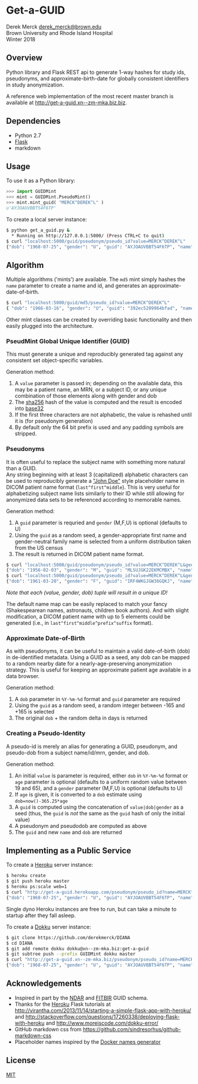 Get-a-GUID
=================

Derek Merck <derek_merck@brown.edu>  
Brown University and Rhode Island Hospital  
Winter 2018


## Overview

Python library and Flask REST api to generate 1-way hashes for study ids, pseudonyms, and approximate-birth-date for globally consistent identifiers in study anonymization.

A reference web implementation of the most recent master branch is available at <http://get-a-guid.xn--zm-mka.biz.biz>.


## Dependencies

- Python 2.7
- [Flask](http://flask.pocoo.org)
- markdown


## Usage

To use it as a Python library:

````python
>>> import GUIDMint
>>> mint = GUIDMint.PseudoMint()
>>> mint.mint_guid( "MERCK^DEREK^L" )
u'AYJOAUVBBT54F6TP'
````

To create a local server instance:

```bash
$ python get_a_guid.py &  
  * Running on http://127.0.0.1:5000/ (Press CTRL+C to quit)  
$ curl "localhost:5000/guid/pseudonym/pseudo_id?value=MERCK^DEREK^L"
{"dob": "1968-07-25", "gender": "U", "guid": "AYJOAUVBBT54F6TP", "name": "ANDRONIS^YEVETTE^J"}
```

## Algorithm

Multiple algorithms ('mints') are available.  The `md5` mint simply hashes the `name` parameter to create a name and id, and generates an approximate-date-of-birth.

```bash
$ curl "localhost:5000/guid/md5/pseudo_id?value=MERCK^DEREK^L"
{ "dob": "1966-03-16", "gender": "U", "guid": "392ec5209964bfad", "name": "392ec5209964bfad"}
```

Other mint classes can be created by overriding basic functionality and then easily plugged into the architecture.

### PseudMint Global Unique Identifier (GUID)

This must generate a unique and reproducibly generated tag against any consistent set object-specific variables.

Generation method:

1. A `value` parameter is passed in; depending on the available data, this may be a patient name, an MRN, or a subject ID, or any unique combination of those elements along with gender and dob
2. The [sha256](http://en.wikipedia.org/wiki/Secure_Hash_Algorithm) hash of the value is computed and the result is encoded into [base32](http://en.wikipedia.org/wiki/Base32)
3. If the first three characters are not alphabetic, the value is rehashed until it is (for pseudonym generation)
4. By default only the 64 bit prefix is used and any padding symbols are stripped.

  
### Pseudonyms

It is often useful to replace the subject name with something more natural than a GUID.  
Any string beginning with at least 3 (capitalized) alphabetic characters can be used to reproducibly generate a ["John Doe"](http://en.wikipedia.org/wiki/John_Doe) style placeholder name in DICOM patient name format (`last^first^middle`).  This is very useful for alphabetizing subject name lists similarly to their ID while still allowing for anonymized data sets to be referenced according to memorable names.

Generation method:

1. A `guid` parameter is requried and `gender` (M,F,U) is optional (defaults to U)
2. Using the `guid` as a random seed, a gender-appropriate first name and gender-neutral family name is selected from a uniform distribution taken from the US census
3. The result is returned in DICOM patient name format.

[pname_fmt]:(http://support.dcmtk.org/docs/classDcmPersonName.html#f8ee9288b91b6842e4417185d548cda9)

```bash
$ curl "localhost:5000/guid/pseudonym/pseudo_id?value=MERCK^DEREK^L&gender=M"
{"dob": "1956-02-03", "gender": "M", "guid": "MLSUJGK22EKMCMBX", "name": "MEMS^LIONEL^S"}
$ curl "localhost:5000/guid/pseudonym/pseudo_id?value=MERCK^DEREK^L&gender=M"
{"dob": "1961-03-20", "gender": "F", "guid": "IRF4WKGJGW36GQKJ", "name": "IACOPINO^RANDA^F"}
```

_Note that each (value, gender, dob) tuple will result in a unique ID!_

The default name map can be easily replaced to match your fancy (Shakespearean names, astronauts, children book authors).  And with slight modification, a DICOM patient name with up to 5 elements could be generated (i.e., in `last^first^middle^prefix^suffix` format).


### Approximate Date-of-Birth

As with pseudonyms, it can be useful to maintain a valid date-of-birth (dob) in de-identified metadata.  Using a GUID as a seed, any dob can be mapped to a random nearby date for a nearly-age-preserving anonymization strategy.  This is useful for keeping an approximate patient age available in a data browser.


Generation method:

1. A `dob` parameter in `%Y-%m-%d` format and `guid` parameter are required
2. Using the `guid` as a random seed, a random integer between -165 and +165 is selected
3. The original `dob` + the random delta in days is returned


### Creating a Pseudo-Identity

A pseudo-id is merely an alias for generating a GUID, pseudonym, and pseudo-dob from a subject name/id/mrn, gender, and dob.
 
Generation method:

1. An initial `value` is parameter is required, either `dob` in `%Y-%m-%d` format or `age` parameter is optional (defaults to a uniform random value between 19 and 65), and a `gender` parameter (M,F,U) is optional (defaults to U)
2. If `age` is given, it is converted to a `dob` estimate using `dob=now()-365.25*age`
3. A `guid` is computed using the concatenation of `value|dob|gender` as a seed (thus, the `guid` is _not_ the same as the `guid` hash of only the initial value)
4. A pseudonym and pseudodob are computed as above
5. The `guid` and new `name` and `dob` are returned


## Implementing as a Public Service

To create a [Heroku](http://www.heroku.com) server instance:

```bash
$ heroku create
$ git push heroku master
$ heroku ps:scale web=1
$ curl "http://get-a-guid.herokuapp.com/pseudonym/pseudo_id?name=MERCK^DEREK^L"
{"dob": "1968-07-25", "gender": "U", "guid": "AYJOAUVBBT54F6TP", "name": "ANDRONIS^YEVETTE^J"} 
```

Single dyno Heroku instances are free to run, but can take a minute to startup after they fall asleep.

To create a [Dokku](http://dokku.viewdocs.io/dokku/) server instance:

```bash
$ git clone https://github.com/derekmerck/DIANA
$ cd DIANA
$ git add remote dokku dokku@xn--zm-mka.biz:get-a-guid
$ git subtree push --prefix GUIDMint dokku master
$ curl "http://get-a-guid.xn--zm-mka.biz/pseudonym/pseudo_id?name=MERCK^DEREK^L"
{"dob": "1968-07-25", "gender": "U", "guid": "AYJOAUVBBT54F6TP", "name": "ANDRONIS^YEVETTE^J"} 
```


## Acknowledgements

- Inspired in part by the [NDAR](https://ndar.nih.gov/ndarpublicweb/tools.html) and [FITBIR](https://fitbir.nih.gov) GUID schema.
- Thanks for the [Heroku](http://www.heroku.com) Flask tutorials at <http://virantha.com/2013/11/14/starting-a-simple-flask-app-with-heroku/> and <http://stackoverflow.com/questions/17260338/deploying-flask-with-heroku> and <http://www.moreiscode.com/dokku-error/>
- GitHub markdown css from <https://github.com/sindresorhus/github-markdown-css>
- Placeholder names inspired by the [Docker names generator](https://github.com/docker/docker/blob/master/pkg/namesgenerator/names-generator.go)


## License

[MIT](http://opensource.org/licenses/mit-license.html)

